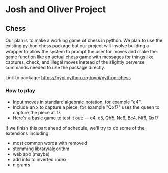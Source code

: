 # Josh and Oliver Project

## Chess
Our plan is to make a working game of chess in python. We plan to use the existing python chess package but our project will involve building a wrapper to allow the system to prompt the user for moves and make the game function like an actual chess game with messages for things like captures, check, and illegal moves instead of the slightly perverse commands needed to use the package directly.

Link to package: https://pypi.python.org/pypi/python-chess

### How to play
- Input moves in standard algebraic notation, for example "e4".
- Include an x to capture a piece, for example "Qxf7" uses the queen to capture the piece at f7.
- Here's a basic game to test it out:
-- e4, e5, Qh5, Nc6, Bc4, Nf6, Qxf7

If we finish this part ahead of schedule, we'll try to do some of the extensions including:
- most common words with removed
- stemming library/algorithm
- web app (maybe)
- add info to inverted index
- n grams
